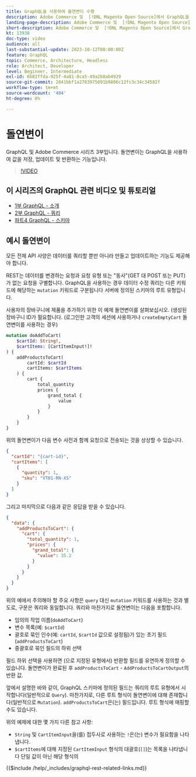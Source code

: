 ```yaml
---
title: GraphQL을 사용하여 돌연변이 수행
description: Adobe Commerce 및  [!DNL Magento Open Source]에서 GraphQL을 사용하여 돌연변이를 수행하는 방법에 대해 소개합니다. POST 호출을 사용하여 첫 번째 돌연변이를 수행합니다.
landing-page-description: Adobe Commerce 및  [!DNL Magento Open Source]에서 GraphQL을 사용하여 돌연변이를 수행하는 방법에 대해 소개합니다. POST 호출을 사용하여 첫 번째 돌연변이를 수행합니다.
short-description: Adobe Commerce 및  [!DNL Magento Open Source]에서 GraphQL을 사용하여 돌연변이를 수행하는 방법에 대해 소개합니다. POST 호출을 사용하여 첫 번째 돌연변이를 수행합니다.
kt: 13938
doc-type: video
audience: all
last-substantial-update: 2023-10-12T00:00:00Z
feature: GraphQL
topic: Commerce, Architecture, Headless
role: Architect, Developer
level: Beginner, Intermediate
exl-id: 6b82ffda-925f-4a81-8ca5-49a2b8ab4929
source-git-commit: 2041bbf1a2783975091b9806c12fc3c34c34582f
workflow-type: tm+mt
source-wordcount: '404'
ht-degree: 0%

---
```


# 돌연변이

GraphQL 및 Adobe Commerce 시리즈 3부입니다. 돌연변이는 GraphQL을 사용하여 값을 저장, 업데이트 및 반환하는 기능입니다.


>[!VIDEO](https://video.tv.adobe.com/v/3441932?learn=on&captions=kor)

## 이 시리즈의 GraphQL 관련 비디오 및 튜토리얼

* [1부 GraphQL - 소개](../graphql-rest/intro-graphql.md)
* [2부 GraphQL - 쿼리](../graphql-rest/graphql-queries.md)
* [파트4 GraphQL - 스키마](../graphql-rest/graphql-schema.md)

## 예시 돌연변이

모든 전체 API 사양은 데이터를 쿼리할 뿐만 아니라 만들고 업데이트하는 기능도 제공해야 합니다.

REST는 데이터를 변경하는 요청과 요청 유형 또는 &quot;동사&quot;(GET 대 POST 또는 PUT)가 없는 요청을 구별합니다.
GraphQL을 사용하는 경우 데이터 수정 쿼리는 다른 키워드에 해당하는 `mutation` 키워드로 구분됩니다
서버에 정의된 스키마의 루트 유형입니다.

사용자의 장바구니에 제품을 추가하기 위한 이 예제 돌연변이를 살펴보십시오. (생성된 장바구니 ID가 필요합니다.
(로그인한 고객의 세션에 사용하거나 `createEmptyCart` 돌연변이를 사용하는 경우)

```graphql
mutation doAddToCart(
    $cartId: String!,
    $cartItems: [CartItemInput!]!
) {
    addProductsToCart(
        cartId: $cartId
        cartItems: $cartItems
    ) {
        cart {
            total_quantity
            prices {
                grand_total {
                    value
                }
            }
        }
    }
}
```

위의 돌연변이가 다음 변수 사전과 함께 요청으로 전송되는 것을 상상할 수 있습니다.

```json
{
  "cartId": "{cart-id}",
  "cartItems": [
    {
      "quantity": 1,
      "sku": "VT01-RN-XS"
    }
  ]
}
```

그리고 마지막으로 다음과 같은 응답을 받을 수 있습니다.

```json
{
  "data": {
    "addProductsToCart": {
      "cart": {
        "total_quantity": 1,
        "prices": {
          "grand_total": {
            "value": 35.2
          }
        }
      }
    }
  }
}
```

위의 예에서 주의해야 할 주요 사항은 `query` 대신 `mutation` 키워드를 사용하는 것과 별도로,
구문은 쿼리와 동일합니다. 쿼리와 마찬가지로 돌연변이는 다음을 포함합니다.

* 임의의 작업 이름(`doAddToCart`)
* 변수 목록(예: `$cartId`)
* 괄호로 묶인 인수(예: `cartId`, `$cartId` 값으로 설정됨)가 있는 초기 필드(`addProductsToCart`)
* 중괄호로 묶인 필드의 하위 선택

필드 하위 선택을 사용하면 (으로 지정된 유형에서) 반환할 필드를 유연하게 정의할 수 있습니다.
돌연변이가 완료된 후 `addProductsToCart` - `AddProductsToCartOutput`의 반환 값.

앞에서 설명한 바와 같이, GraphQL 스키마에 정의된 필드는 쿼리의 루트 유형에서 시작합니다(일반적으로 `Query`). 마찬가지로,
다른 루트 형식이 돌연변이에 대해 존재합니다(일반적으로 `Mutation`). `addProductsToCart`은(는) 필드입니다.
루트 형식에 매핑할 수도 있습니다.

위의 예제에 대한 몇 가지 다른 참고 사항:

* `String` 및 `CartItemInput`을(를) 접두사로 사용하는 `!`은(는) 변수가 필요함을 나타냅니다.
* `$cartItems`에 대해 지정된 `CartItemInput` 형식의 대괄호(`[]`)는 목록을 나타냅니다
단일 값이 아닌 해당 형식의

{{$include /help/_includes/graphql-rest-related-links.md}}
